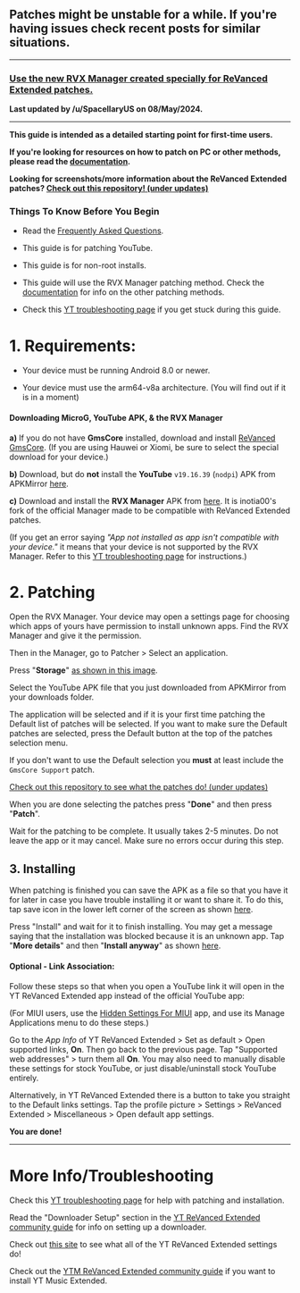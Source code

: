 ## Patches might be unstable for a while. If you're having issues check recent posts for similar situations.

---

### [Use the new RVX Manager created specially for ReVanced Extended patches.](https://github.com/inotia00/revanced-manager/releases/latest)





**Last updated by /u/SpacellaryUS on 08/May/2024.**



___





**This guide is intended as a detailed starting point for first-time users.**





**If you're looking for resources on how to patch on PC or other methods, please read the [documentation](https://github.com/inotia00/revanced-documentation#revanced-extended-documentation).**





**Looking for screenshots/more information about the ReVanced Extended patches? [Check out this repository! (under updates)](https://github.com/ReVanced-Extended-Community/Patches-Documentation#patches-documentation)**







### **Things To Know Before You Begin**





* Read the [Frequently Asked Questions](https://www.reddit.com/r/revancedextended/wiki/faq/).





* This guide is for patching YouTube.





* This guide is for non-root installs.





* This guide will use the RVX Manager patching method. Check the [documentation](https://github.com/inotia00/revanced-documentation#revanced-extended-documentation) for info on the other patching methods.





* Check this [YT troubleshooting page](https://github.com/ReVanced-Extended-Community/Community-Guides/blob/main/general-guides/community-wiki/yt-troubleshooting.md#issues-with-patching--installation) if you get stuck during this guide.







# **1. Requirements:**





* Your device must be running Android 8.0 or newer.





* Your device must use the arm64-v8a architecture. (You will find out if it is in a moment) 







#### **Downloading MicroG, YouTube APK, & the RVX Manager**





**a)** If you do not have **GmsCore** installed, download and install [ReVanced GmsCore](https://github.com/ReVanced/GmsCore/releases/latest). (If you are using Hauwei or Xiomi, be sure to select the special download for your device.)





**b)** Download, but do **not** install the **YouTube** `v19.16.39` (`nodpi`) APK from APKMirror [here](https://www.apkmirror.com/apk/google-inc/youtube/youtube-19-16-39-release/youtube-19-16-39-android-apk-download/).





**c)** Download and install the **RVX Manager** APK from [here](https://github.com/inotia00/revanced-manager/releases/latest). It is inotia00's fork of the official Manager made to be compatible with ReVanced Extended patches.





(If you get an error saying *"App not installed as app isn't compatible with your device."* it means that your device is not supported by the RVX Manager. Refer to this [YT troubleshooting page](https://github.com/ReVanced-Extended-Community/Community-Guides/blob/main/general-guides/community-wiki/yt-troubleshooting.md#issues-with-patching--installation) for instructions.)







# **2. Patching**





Open the RVX Manager. Your device may open a settings page for choosing which apps of yours have permission to install unknown apps. Find the RVX Manager and give it the permission.





Then in the Manager, go to Patcher > Select an application.





Press "**Storage**" [as shown in this image](https://imgur.com/a/vx64z3S).





Select the YouTube APK file that you just downloaded from APKMirror from your downloads folder.





The application will be selected and if it is your first time patching the Default list of patches will be selected. If you want to make sure the Default patches are selected, press the Default button at the top of the patches selection menu.





If you don't want to use the Default selection you **must** at least include the `GmsCore Support` patch.





[Check out this repository to see what the patches do! (under updates)](https://github.com/ReVanced-Extended-Community/Patches-Documentation#patches-documentation)





When you are done selecting the patches press "**Done**" and then press "**Patch**".





Wait for the patching to be complete. It usually takes 2-5 minutes. Do not leave the app or it may cancel. Make sure no errors occur during this step.







## **3. Installing**





When patching is finished you can save the APK as a file so that you have it for later in case you have trouble installing it or want to share it. To do this, tap save icon in the lower left corner of the screen as shown [here](https://imgur.com/a/FKD0okE).





Press "Install" and wait for it to finish installing. You may get a message saying that the installation was blocked because it is an unknown app. Tap "**More details**" and then "**Install anyway**" as shown [here](https://imgur.com/a/iLP2m7l).







#### **Optional - Link Association:**





Follow these steps so that when you open a YouTube link it will open in the YT ReVanced Extended app instead of the official YouTube app:





(For MIUI users, use the [Hidden Settings For MIUI](https://play.google.com/store/apps/details?id=com.ceyhan.sets) app, and use its Manage Applications menu to do these steps.)





Go to the *App Info* of YT ReVanced Extended > Set as default > Open supported links, **On**. Then go back to the previous page. Tap "Supported web addresses" > turn them all **On**. You may also need to manually disable these settings for stock YouTube, or just disable/uninstall stock YouTube entirely. 





Alternatively, in YT ReVanced Extended there is a button to take you straight to the Default links settings. Tap the profile picture > Settings > ReVanced Extended > Miscellaneous > Open default app settings.





**You are done!**



___







# **More Info/Troubleshooting**





Check this [YT troubleshooting page](https://github.com/ReVanced-Extended-Community/Community-Guides/blob/main/general-guides/community-wiki/yt-troubleshooting.md#issues-with-patching--installation) for help with patching and installation.





Read the "Downloader Setup" section in the [YT ReVanced Extended community guide](https://github.com/ReVanced-Extended-Community/Community-Guides/blob/main/general-guides/community-wiki/yt-guide.md#downloader-setup) for info on setting up a downloader.





Check out [this site](https://kazimmt.github.io/RVX-Features/rvx-features/yt-rvx-features/) to see what all of the YT ReVanced Extended settings do!





Check out the [YTM ReVanced Extended community guide](https://github.com/ReVanced-Extended-Community/Community-Guides/blob/main/general-guides/community-wiki/ytm-guide.md#yt-music-revanced-extended-guide) if you want to install YT Music Extended.
